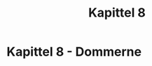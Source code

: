 ﻿---
title: Kapittel 8
parent: Offisielle spilleregler for volleyball
nav_order: 28
---
 
# Kapittel 8 - Dommerne
